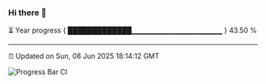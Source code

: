 ### Hi there 👋

⏳ Year progress { █████████████▁▁▁▁▁▁▁▁▁▁▁▁▁▁▁▁▁ } 43.50 %

---

⏰ Updated on Sun, 08 Jun 2025 18:14:12 GMT

![Progress Bar CI](https://github.com/Shyam-Makwana/GitHub-Actions-Demo/workflows/Progress%20Bar%20CI/badge.svg)
